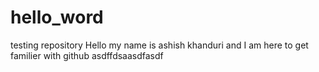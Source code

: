 # hello_word
testing repository
Hello my name is ashish khanduri and I am here to get familier with github
asdffdsaasdfasdf
